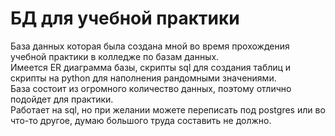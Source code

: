 # БД для учебной практики
База данных которая была создана мной во время прохождения учебной практики в колледже по базам данных. <br>
Имеется ER диаграмма базы, скрипты sql для создания таблиц и скрипты на python для наполнения рандомными значениями. <br> 
База состоит из огромного количество данных, поэтому отлично подойдет для практики. <br>
Работает на sql, но при желании можете переписать под postgres или во что-то другое, думаю большого труда составить не должно.
